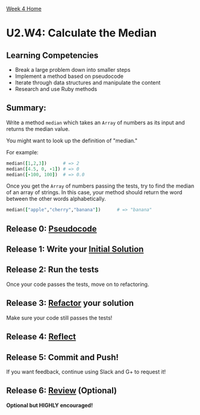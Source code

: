 [Week 4 Home](../../)

# U2.W4: Calculate the Median


## Learning Competencies
- Break a large problem down into smaller steps
- Implement a method based on pseudocode
- Iterate through data structures and manipulate the content
- Research and use Ruby methods


## Summary:

Write a method `median` which takes an `Array` of numbers as its input and returns the median value.

You might want to look up the definition of "median."

For example:

```ruby
median([1,2,3])      # => 2
median([4.5, 0, -1]) # => 0
median([-100, 100])  # => 0.0
```

Once you get the `Array` of numbers passing the tests, try to find the median of an array of strings.
In this case, your method should return the word between the other words alphabetically.

```ruby
median(["apple","cherry","banana"])      # => "banana"
```

## Release 0: [Pseudocode](https://github.com/enspiral-dev-academy/phase-0-handbook/blob/master/coding-references/pseudocode.md)

## Release 1: Write your [Initial Solution](https://github.com/enspiral-dev-academy/phase-0-handbook/blob/master/coding-references/initial-solution.md)

## Release 2: Run the tests
Once your code passes the tests, move on to refactoring.

## Release 3: [Refactor](https://github.com/enspiral-dev-academy/phase-0-handbook/blob/master/coding-references/refactoring.md) your solution
Make sure your code still passes the tests!

## Release 4: [Reflect](https://github.com/enspiral-dev-academy/phase-0-handbook/blob/master/coding-references/reflection-guidelines.md)

## Release 5: Commit and Push!
If you want feedback, continue using Slack and G+ to request it!

## Release 6: [Review](https://github.com/enspiral-dev-academy/phase-0-handbook/blob/master/coding-references/review.md) (Optional)
**Optional but HIGHLY encouraged!**
